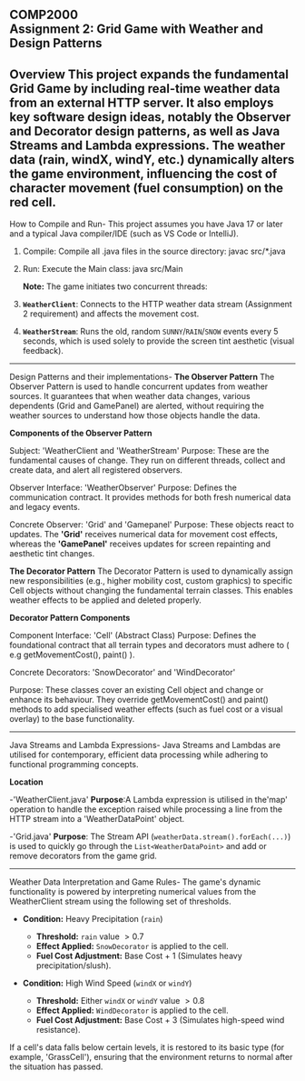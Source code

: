 COMP2000  
Assignment 2: Grid Game with Weather and Design Patterns
-----------------------------------------------------------------------------------------------------------------------------
Overview
This project expands the fundamental Grid Game by including real-time weather data from an external HTTP 
server. It also employs key software design ideas, notably the Observer and Decorator design patterns,
as well as Java Streams and Lambda expressions.
The weather data (rain, windX, windY, etc.) dynamically alters the game environment, 
influencing the cost of character movement (fuel consumption) on the red cell.
-----------------------------------------------------------------------------------------------------------------------------
How to Compile and Run-
This project assumes you have Java 17 or later and a typical Java compiler/IDE (such as VS Code or IntelliJ).

1. Compile: Compile all .java files in the source directory:
 javac src/*.java
2. Run: Execute the Main class:
   java src/Main
   
   **Note:** The game initiates two concurrent threads:
1.  **`WeatherClient`**: Connects to the HTTP weather data stream (Assignment 2 requirement)
   and affects the movement cost.
2. **`WeatherStream`**: Runs the old, random `SUNNY`/`RAIN`/`SNOW` events every 5 seconds,
   which is used solely to provide the screen tint aesthetic (visual feedback).

------------------------------------------------------------------------------------------------------------------------------
Design Patterns and their implementations-
**The Observer Pattern**
The Observer Pattern is used to handle concurrent updates from weather sources.  It guarantees that when weather data changes, various dependents (Grid and GamePanel) are alerted, without requiring the weather sources to understand how those objects handle the data.

**Components of the Observer Pattern**

Subject: 'WeatherClient and 'WeatherStream'
Purpose: These are the fundamental causes of change.  They run on different threads, collect and create data, and alert all registered observers.

Observer Interface: 'WeatherObserver'
Purpose: Defines the communication contract.  It provides methods for both fresh numerical data and legacy events.

Concrete Observer: 'Grid' and 'Gamepanel'
Purpose: These objects react to updates.  The **'Grid'** receives numerical data for movement cost effects, whereas the **'GamePanel'** receives updates for screen repainting and aesthetic tint changes.

**The Decorator Pattern**
The Decorator Pattern is used to dynamically assign new responsibilities (e.g., higher mobility cost, custom graphics) to specific Cell objects without changing the fundamental terrain classes.  This enables weather effects to be applied and deleted properly.

**Decorator Pattern Components**

Component Interface: 'Cell' (Abstract Class)
Purpose: Defines the foundational contract that all terrain types and decorators must adhere to ( e.g getMovementCost(), paint() ).

Concrete Decorators: 'SnowDecorator' and 'WindDecorator'

Purpose: These classes cover an existing Cell object and change or enhance its behaviour.  They override getMovementCost() and paint() methods to add specialised weather effects (such as fuel cost or a visual overlay) to the base functionality.

---------------------------------------------------------------------------------------------------------------------------
Java Streams and Lambda Expressions-
Java Streams and Lambdas are utilised for contemporary, efficient data processing while adhering to functional programming concepts.

**Location**

-'WeatherClient.java'
**Purpose**:A Lambda expression is utilised in the'map' operation to handle the exception raised while processing a line from the HTTP stream into a 'WeatherDataPoint' object.

-'Grid.java'
**Purpose**: The Stream API (`weatherData.stream().forEach(...)`) is used to quickly go through the `List<WeatherDataPoint>` and add or remove decorators from the game grid.

----------------------------------------------------------------------------------------------------------------------------
Weather Data Interpretation and Game Rules-
The game's dynamic functionality is powered by interpreting numerical values from the WeatherClient stream using the following set of thresholds.

* **Condition:** Heavy Precipitation (`rain`)
    * **Threshold:** `rain` value $> 0.7$
    * **Effect Applied:** `SnowDecorator` is applied to the cell.
    * **Fuel Cost Adjustment:** Base Cost + 1 (Simulates heavy precipitation/slush).

* **Condition:** High Wind Speed (`windX` or `windY`)
    * **Threshold:** Either `windX` or `windY` value $> 0.8$
    * **Effect Applied:** `WindDecorator` is applied to the cell.
    * **Fuel Cost Adjustment:** Base Cost + 3 (Simulates high-speed wind resistance).

If a cell's data falls below certain levels, it is restored to its basic type (for example, 'GrassCell'), ensuring that the environment returns to normal after the situation has passed.
